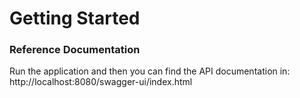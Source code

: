 # Getting Started

### Reference Documentation

Run the application and then you can find the API documentation in:
http://localhost:8080/swagger-ui/index.html
